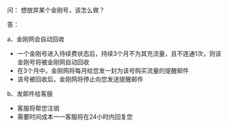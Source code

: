 问： 想放弃某个金刚号，该怎么做？

答：

a、金刚网会自动回收

- 一个金刚号进入待续费状态后，持续3个月不为其充流量，且不连通1次，则该金刚号将被金刚网自动回收
- 在3个月中，金刚网将每月给您发一封为该号购买流量的提醒邮件
- 该号被回收后，金刚网将停止向您发送提醒邮件

b、发邮件给客服

- 客服将帮您注销
- 需要时间成本一一客服将在24小时内回复您
